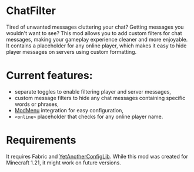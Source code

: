 # ChatFilter
Tired of unwanted messages cluttering your chat? Getting messages you wouldn't want to see? This mod allows you to add custom filters for chat messages, making your gameplay experience cleaner and more enjoyable. It contains a placeholder for any online player, which makes it easy to hide player messages on servers using custom formatting.

# Current features:

- separate toggles to enable filtering player and server messages,
- custom message filters to hide any chat messages containing specific words or phrases,
- [ModMenu](https://github.com/TerraformersMC/ModMenu/releases/tag/v9.2.0) integration for easy configuration,
- `<online>` placeholder that checks for any online player name.

# Requirements

It requires Fabric and [YetAnotherConfigLib](https://github.com/isXander/YetAnotherConfigLib/releases). While this mod was created for Minecraft 1.21, it might work on future versions.
